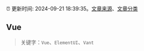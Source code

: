 :alarm_clock: 更新时间: 2024-09-21 18:39:35。[文章来源](/README.md)、[文章分类](/TAGS.md)

## Vue


> 关键字：`Vue`、`ElementUI`、`Vant`



